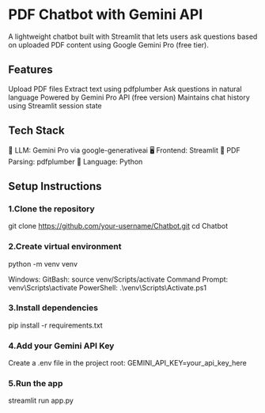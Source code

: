 # PDF Chatbot with Gemini API
A lightweight chatbot built with Streamlit that lets users ask questions based on uploaded PDF content using Google Gemini Pro (free tier).

## Features
Upload PDF files
Extract text using pdfplumber
Ask questions in natural language
Powered by Gemini Pro API (free version)
Maintains chat history using Streamlit session state

## Tech Stack
🧠 LLM: Gemini Pro via google-generativeai
🖥 Frontend: Streamlit
📄 PDF Parsing: pdfplumber
🐍 Language: Python

## Setup Instructions
### 1.Clone the repository
git clone https://github.com/your-username/Chatbot.git
cd Chatbot

### 2.Create virtual environment
python -m venv venv

Windows:
GitBash: source venv/Scripts/activate
Command Prompt: venv\Scripts\activate
PowerShell: .\venv\Scripts\Activate.ps1

### 3.Install dependencies
pip install -r requirements.txt

### 4.Add your Gemini API Key
Create a .env file in the project root:
GEMINI_API_KEY=your_api_key_here

### 5.Run the app
streamlit run app.py
